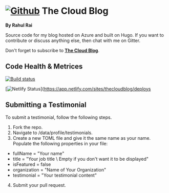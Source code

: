 # [![Github](https://github.frapsoft.com/social/github.png)](https://github.com/rahulrai-in/) The Cloud Blog 
**By Rahul Rai**

Source code for my blog hosted on Azure and built on Hugo. If you want to contribute or discuss anything else, then chat with me on Gitter.

Don't forget to subscribe to **[The Cloud Blog](https://thecloudblog.net)**.
## Code Health & Metrices
[![Build status](https://dev.azure.com/thecloudblog/thecloudblog/_apis/build/status/The%20Cloud%20Blog%20-%20Daily)](https://dev.azure.com/thecloudblog/thecloudblog/_build/latest?definitionId=3)

[![Netlify Status](https://api.netlify.com/api/v1/badges/797b3b75-80e0-41f2-a128-5bf69e00e94c/deploy-status)](https://app.netlify.com/sites/thecloudblog/deploys

## Submitting a Testimonial
To submit a testimonial, follow the following steps.

1. Fork the repo.
2. Navigate to /data/profile/testimonials.
3. Create a new TOML file and give it the same name as your name. Populate the following properties in your file:
  * fullName = "Your name"
  * title = "Your job title \ Empty if you don't want it to be displayed" 
  * isFeatured = false
  * organization = "Name of Your Organization"
  * testimonial = "Your testimonial content"
4. Submit your pull request.
